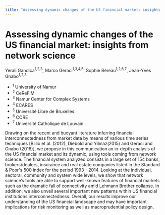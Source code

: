 ```yaml
---
title: "Assessing dynamic changes of the US financial market: insights from network science"
---
```


# Assessing dynamic changes of the US financial market: insights from network science

Yerali Gandica<sup>1,2,3</sup>, Marco Geraci<sup>1,3,4,5</sup>, Sophie Béreau<sup>1,2,6,7</sup>, Jean-Yves Gnabo<sup>1,2,3</sup>

- <sup>1</sup> University of Namur
- <sup>2</sup> CeReFiM
- <sup>3</sup> Namur Center for Complex Systems
- <sup>4</sup> ECARES
- <sup>5</sup> Université Libre de Bruxelles
- <sup>6</sup> CORE
- <sup>7</sup> Université Catholique de Louvain

Drawing on the recent and buoyant literature inferring financial interconnectedness from market data by means of various time series techniques [Billio et al. (2012), Diebold and Yilmaz(2015) and Geraci and Gnabo (2016)], we propose in this communication an in-depth analysis of the US financial market and its dynamic, using tools coming from network science. The financial system analyzed consists in a large set of 154 banks, brokers/dealers, insurance and real estate companies listed in the Standard \& Poor's 500 index for the period 1993 - 2014.
Looking at the individual, sectoral, community and system wide levels, we show that network science’s tools are able to support well-known features of financial markets such as the dramatic fall of connectivity amid Lehmann Brother collapse. In addition, we also unveil several important new patterns within US financial institutions interconnectedness.
Overall, our results improve our understanding of the US financial landscape and may have important implications for risk monitoring as well as macroprudential policy design.

